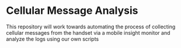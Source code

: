 # Cellular Message Analysis

This repository will work towards automating the process of collecting cellular messages from the handset via a mobile insight monitor and analyze the logs using our own scripts
